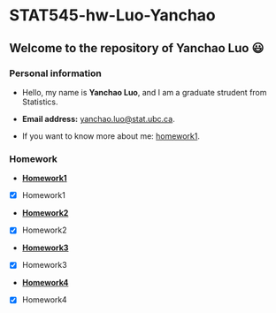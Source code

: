 # STAT545-hw-Luo-Yanchao

## Welcome to the repository of Yanchao Luo :smiley:

### Personal information

-  Hello, my name is **Yanchao Luo**, and I am a graduate strudent from Statistics.

- **Email address:** yanchao.luo@stat.ubc.ca.

- If you want to know more about me: [homework1](https://github.com/yanchaoluo/STAT545-hw01-LUO-YANCHAO).

### Homework


+ **[Homework1](https://github.com/yanchaoluo/STAT545-hw01-LUO-YANCHAO)**

- [x] Homework1

+ **[Homework2](https://github.com/yanchaoluo/STAT545-hw-Luo-Yanchao/tree/master/hw2)**    

- [x] Homework2

+ **[Homework3](https://github.com/yanchaoluo/STAT545-hw-Luo-Yanchao/tree/master/hw3)**    

- [x] Homework3

+ **[Homework4](https://github.com/yanchaoluo/STAT545-hw-Luo-Yanchao/tree/master/hm4)**    

- [x] Homework4